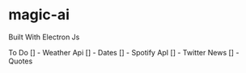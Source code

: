 # magic-ai

Built With Electron Js

To Do 
[] - Weather Api
[] - Dates 
[] - Spotify ApI
[] - Twitter News 
[] - Quotes

